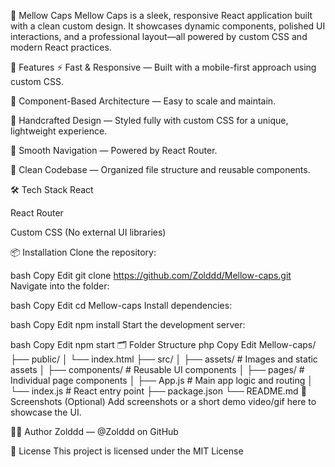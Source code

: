 🎩 Mellow Caps
Mellow Caps is a sleek, responsive React application built with a clean custom design. It showcases dynamic components, polished UI interactions, and a professional layout—all powered by custom CSS and modern React practices.

🚀 Features
⚡ Fast & Responsive — Built with a mobile-first approach using custom CSS.

🧩 Component-Based Architecture — Easy to scale and maintain.

🎨 Handcrafted Design — Styled fully with custom CSS for a unique, lightweight experience.

🔁 Smooth Navigation — Powered by React Router.

🧼 Clean Codebase — Organized file structure and reusable components.

🛠️ Tech Stack
React

React Router

Custom CSS (No external UI libraries)

📦 Installation
Clone the repository:

bash
Copy
Edit
git clone https://github.com/Zolddd/Mellow-caps.git
Navigate into the folder:

bash
Copy
Edit
cd Mellow-caps
Install dependencies:

bash
Copy
Edit
npm install
Start the development server:

bash
Copy
Edit
npm start
🗂️ Folder Structure
php
Copy
Edit
Mellow-caps/
├── public/
│   └── index.html
├── src/
│   ├── assets/         # Images and static assets
│   ├── components/     # Reusable UI components
│   ├── pages/          # Individual page components
│   ├── App.js          # Main app logic and routing
│   └── index.js        # React entry point
├── package.json
└── README.md
📸 Screenshots
(Optional) Add screenshots or a short demo video/gif here to showcase the UI.

🧑‍💻 Author
Zolddd — @Zolddd on GitHub

📄 License
This project is licensed under the MIT License
